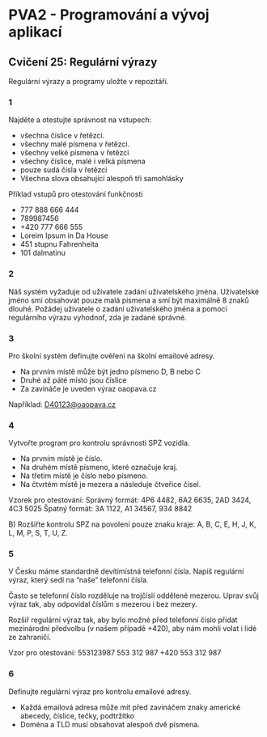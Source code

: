# PVA2 - Programování a vývoj aplikací
## Cvičení 25: Regulární výrazy

Regulární výrazy a programy uložte v repozitáři.


### 1
Najděte a otestujte správnost na vstupech:
* všechna číslice v řetězci. 
* všechny malé písmena v řetězci.
* všechny velké písmena v řetězci
* všechny číslice, malé i velká písmena
* pouze sudá čísla v řetězci
* Všechna slova obsahující alespoň tři samohlásky

Příklad vstupů pro otestování funkčnosti
* 777 888 666 444
* 789987456
* +420 777 666 555
* Loreim Ipsum in Da House
* 451 stupnu Fahrenheita
* 101 dalmatinu


### 2
Náš systém vyžaduje od uživatele zadání uživatelského jména. Uživatelské jméno smí obsahovat pouze malá písmena a smí být maximálně 8 znaků dlouhé. Požádej uživatele o zadání uživatelského jména a pomocí regulárního výrazu vyhodnoť, zda je zadané správné.

### 3
Pro školní systém definujte ověření na školní emailové adresy.
* Na prvním místě může být jedno písmeno D, B nebo C
* Druhé až páté místo jsou číslice
* Za zavináče je uveden výraz oaopava.cz

Například: D40123@oaopava.cz	


### 4
Vytvořte program pro kontrolu správnosti SPZ vozidla.

* Na prvním místě je číslo.
* Na druhém místě písmeno, které označuje kraj.
* Na třetím místě je číslo nebo písmeno.
* Na čtvrtém místě je mezera a následuje čtveřice čísel.

Vzorek pro otestování:
Správný formát: 4P6 4482, 6A2 6635, 2AD 3424, 4C3 5025
Špatný formát: 3A 1122, A1 34567, 934 8842

B) Rozšiřte kontrolu SPZ na povolení pouze znaku kraje: A, B, C, E, H, J, K, L, M, P, S, T, U, Z.


### 5
V Česku máme standardně devítimístná telefonní čísla. Napiš regulární výraz, který sedí na “naše” telefonní čísla.

Často se telefonní číslo rozděluje na trojčíslí oddělené mezerou. Uprav svůj výraz tak, aby odpovídal číslům s mezerou i bez mezery.

Rozšiř regulární výraz tak, aby bylo možné před telefonní číslo přidat mezinárodní předvolbu (v našem případě +420), aby nám mohli volat i lidé ze zahraničí. 

Vzor pro otestování:
553123987
553 312 987
+420 553 312 987



### 6
Definujte regulární výraz pro kontrolu emailové adresy.

* Každá emailová adresa může mít před zavináčem znaky americké abecedy, číslice, tečky, podtržítko
* Doména a TLD musí obsahovat alespoň dvě písmena.
